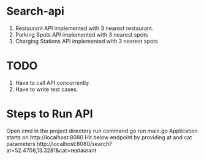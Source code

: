 # Search-api
1. Restaurant API implemented with 3 nearest restaurant.
2. Parking Spots API implemented with 3 nearest spots
3. Charging Stations API implemented with 3 nearest spots

# TODO
  1. Have to call API concurrently.
  2. Have to write test cases.

# Steps to Run API
Open cmd in the project directory
run command go run main.go
Application starts on 
http://localhost:8080
Hit below endpoint by providing at and cat parameters
http://localhost:8080/search?at=52.4708,13.3281&cat=restaurant
